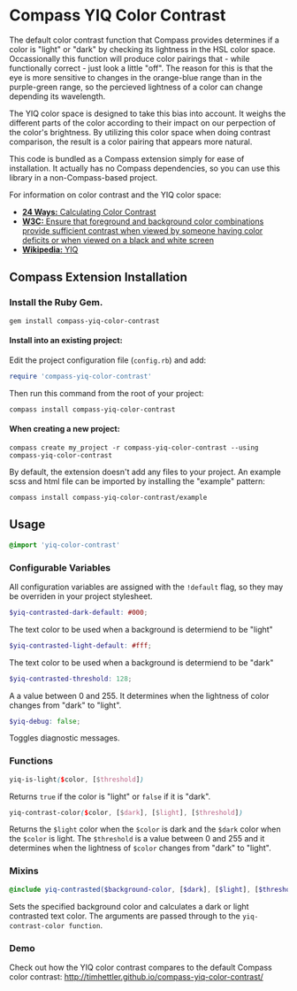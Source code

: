 # Compass YIQ Color Contrast

The default color contrast function that Compass provides determines if a color is "light" or "dark" by checking its lightness in the HSL color space. Occassionally this function will produce color pairings that - while functionally correct - just look a little "off". The reason for this is that the eye is more sensitive to changes in the orange-blue range than in the purple-green range, so the percieved lightness of a color can change depending its wavelength.

The YIQ color space is designed to take this bias into account. It weighs the different parts of the color according to their impact on our perpection of the color's brightness. By utilizing this color space when doing contrast comparison, the result is a color pairing that appears more natural.

This code is bundled as a Compass extension simply for ease of installation. It actually has no Compass dependencies, so you can use this library in a non-Compass-based project.

For information on color contrast and the YIQ color space:

* [**24 Ways:** Calculating Color Contrast](http://24ways.org/2010/calculating-color-contrast/)
* [**W3C:** Ensure that foreground and background color combinations provide sufficient contrast when viewed by someone having color deficits or when viewed on a black and white screen](http://www.w3.org/TR/AERT#color-contrast)
* [**Wikipedia:** YIQ](http://en.wikipedia.org/wiki/YIQ)

## Compass Extension Installation

### Install the Ruby Gem.

  ```
  gem install compass-yiq-color-contrast
  ```

#### Install into an existing project:

Edit the project configuration file (`config.rb`) and add:

  ```ruby
  require 'compass-yiq-color-contrast'
  ```

Then run this command from the root of your project:

  ```
  compass install compass-yiq-color-contrast
  ```

#### When creating a new project:

  ```
  compass create my_project -r compass-yiq-color-contrast --using compass-yiq-color-contrast
  ```

By default, the extension doesn't add any files to your project. An example scss and html file can be imported by installing the "example" pattern:

  ```
  compass install compass-yiq-color-contrast/example
  ```

## Usage

  ```scss
  @import 'yiq-color-contrast'
  ```
### Configurable Variables

All configuration variables are assigned with the `!default` flag, so they may be overriden in your project stylesheet.

  ```scss
  $yiq-contrasted-dark-default: #000;
  ```

The text color to be used when a background is determiend to be "light"

  ```scss
  $yiq-contrasted-light-default: #fff;
  ```

The text color to be used when a background is determiend to be "dark"

  ```scss
  $yiq-contrasted-threshold: 128;
  ```

A a value between 0 and 255. It determines when the lightness of color changes from "dark" to "light".

  ```scss
  $yiq-debug: false;
  ```

Toggles diagnostic messages.

### Functions

  ```scss
  yiq-is-light($color, [$threshold])
  ```

Returns `true` if the color is "light" or `false` if it is "dark".

  ```scss
  yiq-contrast-color($color, [$dark], [$light], [$threshold])
  ```

Returns the `$light` color when the `$color` is dark and the `$dark` color when the `$color` is light. The `$threshold` is a value between 0 and 255 and it determines when the lightness of `$color` changes from "dark" to "light".

### Mixins

  ```scss
  @include yiq-contrasted($background-color, [$dark], [$light], [$threshold])
  ```

Sets the specified background color and calculates a dark or light contrasted text color. The arguments are passed through to the `yiq-contrast-color function`.

### Demo

Check out how the YIQ color contrast compares to the default Compass color contrast: http://timhettler.github.io/compass-yiq-color-contrast/
